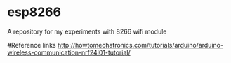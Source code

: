 # esp8266
A repository for my experiments with 8266 wifi module


#Reference links
http://howtomechatronics.com/tutorials/arduino/arduino-wireless-communication-nrf24l01-tutorial/ 
